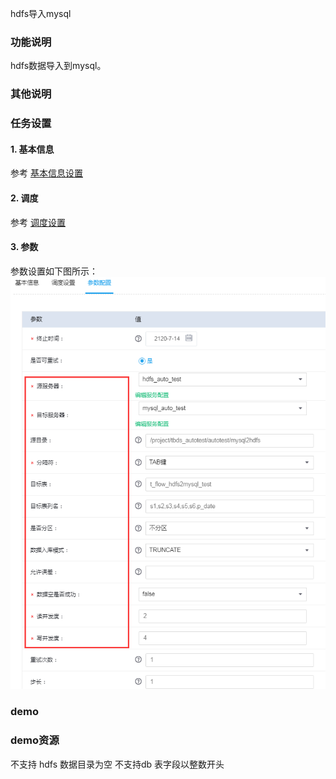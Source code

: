 hdfs导入mysql

### 功能说明
hdfs数据导入到mysql。

### 其他说明


### 任务设置
#### 1. 基本信息  
参考 [基本信息设置](/workflow/workflow/runnerBasicInfo.md)  
#### 2. 调度  
参考 [调度设置](/workflow/workflow/runnerCycle.md)  

#### 3. 参数
参数设置如下图所示：
![hdfs2mysql](/workflow/workflow/images/hdfs2mysql.png)

### demo


### demo资源

不支持 hdfs 数据目录为空
不支持db 表字段以整数开头
